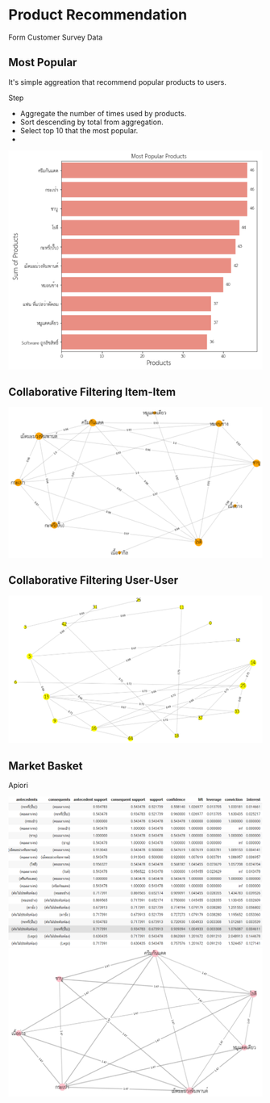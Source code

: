 # Product Recommendation

Form Customer Survey Data

## Most Popular ##  
  It's simple aggreation that recommend popular products to users.
  
  Step
  - Aggregate the number of times used by products.
  - Sort descending by total from aggregation.
  - Select top 10 that the most popular. 
  - 
![alt text](https://github.com/PisutSukpool/BADS7105-CRM-analytics-and-intelligence/blob/main/Homework%2007/Image/Most_Popular2.png?raw=true)

## Collaborative Filtering Item-Item ##

![alt text](https://github.com/PisutSukpool/BADS7105-CRM-analytics-and-intelligence/blob/main/Homework%2007/Image/Item_Item_nx2.png?raw=true)

## Collaborative Filtering User-User ##

![alt text](https://github.com/PisutSukpool/BADS7105-CRM-analytics-and-intelligence/blob/main/Homework%2007/Image/user_user_nx2.png?raw=true)

## Market Basket ##
Apiori

![alt text](https://github.com/PisutSukpool/BADS7105-CRM-analytics-and-intelligence/blob/main/Homework%2007/Image/Apiori_tabular.png?raw=true)
![alt text](https://github.com/PisutSukpool/BADS7105-CRM-analytics-and-intelligence/blob/main/Homework%2007/Image/Apiori2.png?raw=true)

